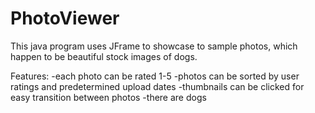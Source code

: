 # PhotoViewer
This java program uses JFrame to showcase to sample photos, which happen to be beautiful stock images of dogs.

Features:
-each photo can be rated 1-5
-photos can be sorted by user ratings and predetermined upload dates
-thumbnails can be clicked for easy transition between photos
-there are dogs
